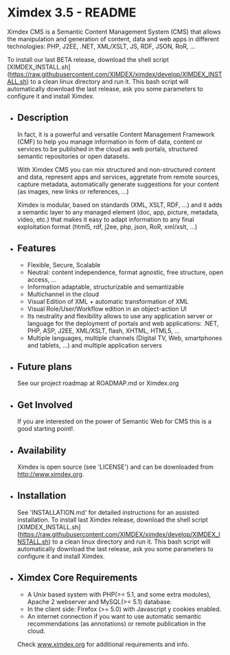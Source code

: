 # Ximdex 3.5 - README

Ximdex CMS is a Semantic Content Management System (CMS) that allows the manipulation and generation of content, data and web apps in different technologies: PHP, J2EE, .NET, XML/XSLT, JS, RDF, JSON, RoR, ...

To install our last BETA release, download the shell script [XIMDEX_INSTALL.sh]  (https://raw.githubusercontent.com/XIMDEX/ximdex/develop/XIMDEX_INSTALL.sh) to a clean linux directory and run it. This bash script will automatically download the last release, ask you some parameters to configure it and install Ximdex. 


* Description
  -----------

  In fact, it is a powerful and versatile Content Management Framework (CMF) to help you manage information in form of data, content or services to be published in the cloud as web portals, structured semantic repositories or open datasets. 

  With Ximdex CMS you can mix structured and non-structured content and data, represent apps and services, aggretate from remote sources, capture metadata, automatically generate suggestions for your content (as images, new links or references, ...)

  Ximdex is modular, based on standards (XML, XSLT, RDF, ...) and it adds a semantic layer to any managed element (doc, app, picture, metadata, video, etc.) that makes it easy to adapt information to any final exploitation format (html5, rdf, j2ee, php, json, RoR, xml/xslt, …)

* Features
  --------

  - Flexible, Secure, Scalable
  - Neutral: content independence, format agnostic, free structure, open access, ...
  - Information adaptable, structurizable and semantizable
  - Multichannel in the cloud
  - Visual Edition of XML + automatic transformation of XML 
  - Visual Role/User/Workflow edition in an object-action UI
  - Its neutrality and flexibility allows to use any application server or language for the deployment of portals and web applications: .NET, PHP, ASP, J2EE, XML/XSLT, flash, XHTML, HTML5, ...
  - Multiple languages, multiple channels (Digital TV, Web, smartphones and tablets, ...) and multiple application servers


* Future plans
  ------------
  See our project roadmap at ROADMAP.md or Ximdex.org


* Get Involved
  ------------
  If you are interested on the power of Semantic Web for CMS this is a good starting point!.


* Availability
  ------------
  Ximdex is open source (see 'LICENSE') and can be downloaded from http://www.ximdex.org.
 
* Installation
  ------------
  See 'INSTALLATION.md' for detailed instructions for an assisted installation.
  To install last Ximdex release, download the shell script [XIMDEX_INSTALL.sh]  (https://raw.githubusercontent.com/XIMDEX/ximdex/develop/XIMDEX_INSTALL.sh) to a clean linux directory and run it. This bash script will automatically download the last release, ask you some parameters to configure it and install Ximdex. 


* Ximdex Core Requirements 
  ------------------------
  -  A Unix based system with PHP(>= 5.1, and some extra modules), Apache 2 webserver and MySQL(>= 5.1) database.
  -  In the client side: Firefox (>= 5.0) with Javascript y cookies enabled. 
  -  An internet connection if you want to use automatic semantic recommendations (as annotations) or remote publication in the cloud. 

  Check www.ximdex.org for additional requirements and info.
